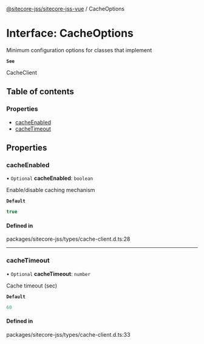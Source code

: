 [@sitecore-jss/sitecore-jss-vue](../README.md) / CacheOptions

# Interface: CacheOptions

Minimum configuration options for classes that implement

**`See`**

CacheClient

## Table of contents

### Properties

- [cacheEnabled](CacheOptions.md#cacheenabled)
- [cacheTimeout](CacheOptions.md#cachetimeout)

## Properties

### cacheEnabled

• `Optional` **cacheEnabled**: `boolean`

Enable/disable caching mechanism

**`Default`**

```ts
true
```

#### Defined in

packages/sitecore-jss/types/cache-client.d.ts:28

___

### cacheTimeout

• `Optional` **cacheTimeout**: `number`

Cache timeout (sec)

**`Default`**

```ts
60
```

#### Defined in

packages/sitecore-jss/types/cache-client.d.ts:33
